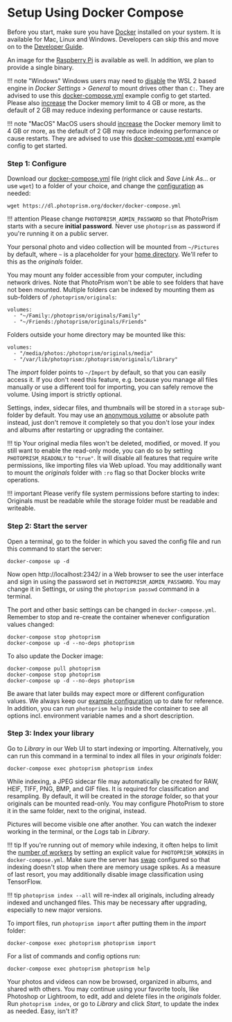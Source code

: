 # Setup Using Docker Compose

Before you start, make sure you have [Docker](https://store.docker.com/search?type=edition&offering=community) installed on your system. 
It is available for Mac, Linux and Windows.
Developers can skip this and move on to the [Developer Guide](../developer-guide/index.md).

An image for the [Raspberry Pi](raspberry-pi.md) is available as well.
In addition, we plan to provide a single binary.

!!! note "Windows"
    Windows users may need to [disable](img/docker-disable-wsl2.jpg) the WSL 2 based engine in *Docker Settings > General*
    to mount drives other than `C:`. They are advised to use this [docker-compose.yml](https://dl.photoprism.org/docker/windows/docker-compose.yml)
    example config to get started. Please also [increase](img/docker-resources-advanced.jpg) the Docker memory limit 
    to 4 GB or more, as the default of 2 GB may reduce indexing performance or cause restarts.

!!! note "MacOS"
    MacOS users should [increase](img/docker-resources-advanced.jpg) the Docker memory limit to 4 GB or more,
    as the default of 2 GB may reduce indexing performance or cause restarts.
    They are advised to use this [docker-compose.yml](https://dl.photoprism.org/docker/macos/docker-compose.yml)
    example config to get started.

### Step 1: Configure ###

Download our [docker-compose.yml](https://dl.photoprism.org/docker/docker-compose.yml) file
(right click and *Save Link As...* or use `wget`) to a folder of your choice,
and change the [configuration](config-options.md) as needed:

```
wget https://dl.photoprism.org/docker/docker-compose.yml
```

!!! attention
    Please change `PHOTOPRISM_ADMIN_PASSWORD` so that PhotoPrism starts with a secure **initial password**.
    Never use `photoprism` as password if you're running it on a public server.
	
Your personal photo and video collection will be mounted from `~/Pictures` by default,
where `~` is a placeholder for your [home directory](https://en.wikipedia.org/wiki/Home_directory).
We'll refer to this as the *originals* folder.

You may mount any folder accessible from your computer, including network drives.
Note that PhotoPrism won't be able to see folders that have not been mounted.
Multiple folders can be indexed by mounting them as sub-folders of `/photoprism/originals`:

```
volumes:
  - "~/Family:/photoprism/originals/Family"
  - "~/Friends:/photoprism/originals/Friends"
```

Folders outside your home directory may be mounted like this:

```
volumes:
  - "/media/photos:/photoprism/originals/media"
  - "/var/lib/photoprism:/photoprism/originals/library"
```

The *import* folder points to `~/Import` by default, so that you can easily access it.
If you don't need this feature, e.g. because you manage all files manually or 
use a different tool for importing, you can safely remove the volume. Using import is strictly 
optional.

Settings, index, sidecar files, and thumbnails will be stored in a `storage` sub-folder by default. 
You may use an [anonymous volume](https://docs.docker.com/storage/bind-mounts/) or absolute path instead, 
just don't remove it completely so that you don't lose your index and albums after restarting or 
upgrading the container.

!!! tip
    Your original media files won't be deleted, modified, or moved. 
    If you still want to enable the read-only mode, you can do so by setting `PHOTOPRISM_READONLY` to `"true"`.
    It will disable all features that require write permissions, like importing files via Web upload.
    You may additionally want to mount the *originals* folder with `:ro` flag so that Docker 
    blocks write operations.

!!! important
    Please verify file system permissions before starting to index: 
    Originals must be readable while the storage folder must be readable and writeable.

### Step 2: Start the server ###

Open a terminal, go to the folder in which you saved the config file and run this command to start the server:

```
docker-compose up -d
```

Now open http://localhost:2342/ in a Web browser to see the user interface
and sign in using the password set in `PHOTOPRISM_ADMIN_PASSWORD`.
You may change it in Settings, or using the `photoprism passwd` command in a terminal.

The port and other basic settings can be changed in `docker-compose.yml`.
Remember to stop and re-create the container whenever configuration values changed:

```
docker-compose stop photoprism
docker-compose up -d --no-deps photoprism
```

To also update the Docker image:

```
docker-compose pull photoprism
docker-compose stop photoprism
docker-compose up -d --no-deps photoprism
```

Be aware that later builds may expect more or different configuration values.
We always keep our [example configuration](https://dl.photoprism.org/docker/) up to date for reference.
In addition, you can run `photoprism help` inside the container to see all options incl. 
environment variable names and a short description.

### Step 3: Index your library ###

Go to *Library* in our Web UI to start indexing or importing. Alternatively, you can run this command 
in a terminal to index all files in your *originals* folder:

```
docker-compose exec photoprism photoprism index
```

While indexing, a JPEG sidecar file may automatically be created for RAW, HEIF, TIFF, PNG, BMP, 
and GIF files. It is required for classification and resampling. By default, it will be created
in the *storage* folder, so that your originals can be mounted read-only.
You may configure PhotoPrism to store it in the same folder, next to the original, instead.

Pictures will become visible one after another. You can watch the indexer working in the terminal, 
or the *Logs* tab in *Library*.

!!! tip
    If you're running out of memory while indexing, it often helps to limit the 
    [number of workers](https://docs.photoprism.org/getting-started/config-options/) by setting
    an explicit value for `PHOTOPRISM_WORKERS` in `docker-compose.yml`.
    Make sure the server has [swap](https://opensource.com/article/18/9/swap-space-linux-systems) 
    configured so that indexing doesn't stop when there are memory usage spikes.
    As a measure of last resort, you may additionally disable image classification using TensorFlow.

!!! tip
    `photoprism index --all` will re-index all originals, including already indexed and unchanged files. This may be
    necessary after upgrading, especially to new major versions.
    
To import files, run `photoprism import` after putting them in the *import* folder:

```
docker-compose exec photoprism photoprism import
```

For a list of commands and config options run:

```
docker-compose exec photoprism photoprism help
```

Your photos and videos can now be browsed, organized in albums, and shared with others.
You may continue using your favorite tools, like Photoshop or Lightroom,
to edit, add and delete files in the *originals* folder. 
Run `photoprism index`, or go to *Library* and click *Start*, to update the index as needed.
Easy, isn't it?
